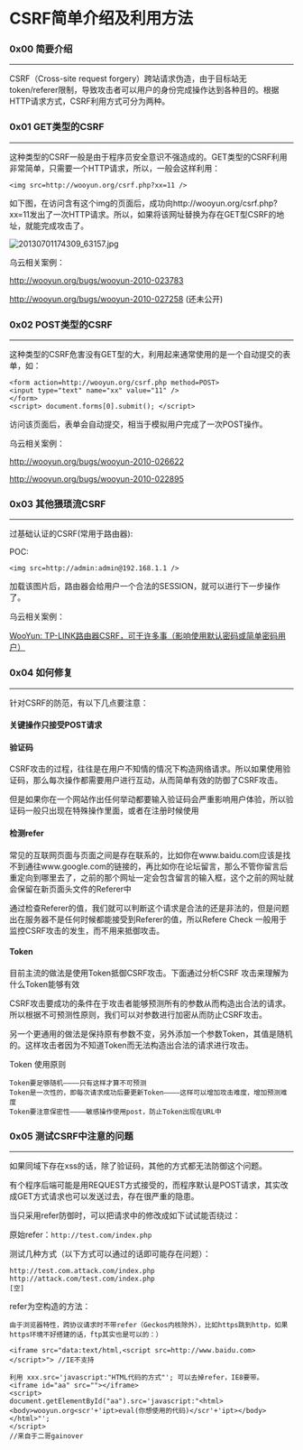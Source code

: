 # CSRF简单介绍及利用方法

### 0x00 简要介绍

* * *

CSRF（Cross-site request forgery）跨站请求伪造，由于目标站无token/referer限制，导致攻击者可以用户的身份完成操作达到各种目的。根据HTTP请求方式，CSRF利用方式可分为两种。

### 0x01 GET类型的CSRF

* * *

这种类型的CSRF一般是由于程序员安全意识不强造成的。GET类型的CSRF利用非常简单，只需要一个HTTP请求，所以，一般会这样利用：

```
<img src=http://wooyun.org/csrf.php?xx=11 /> 

```

如下图，在访问含有这个img的页面后，成功向http://wooyun.org/csrf.php?xx=11发出了一次HTTP请求。所以，如果将该网址替换为存在GET型CSRF的地址，就能完成攻击了。

![20130701174309_63157.jpg](http://drops.javaweb.org/uploads/images/a49e0490554eb8ab7a1e621d3c9e63bd75b41070.jpg)

乌云相关案例：

http://wooyun.org/bugs/wooyun-2010-023783

http://wooyun.org/bugs/wooyun-2010-027258 (还未公开)

### 0x02 POST类型的CSRF

* * *

这种类型的CSRF危害没有GET型的大，利用起来通常使用的是一个自动提交的表单，如：

```
<form action=http://wooyun.org/csrf.php method=POST>
<input type="text" name="xx" value="11" />
</form>
<script> document.forms[0].submit(); </script> 

```

访问该页面后，表单会自动提交，相当于模拟用户完成了一次POST操作。

乌云相关案例：

http://wooyun.org/bugs/wooyun-2010-026622

http://wooyun.org/bugs/wooyun-2010-022895

### 0x03 其他猥琐流CSRF

* * *

过基础认证的CSRF(常用于路由器):

POC:

```
<img src=http://admin:admin@192.168.1.1 /> 

```

加载该图片后，路由器会给用户一个合法的SESSION，就可以进行下一步操作了。

乌云相关案例：

[WooYun: TP-LINK路由器CSRF，可干许多事（影响使用默认密码或简单密码用户）](http://www.wooyun.org/bugs/wooyun-2013-026825)

### 0x04 如何修复

* * *

针对CSRF的防范，有以下几点要注意：

#### 关键操作只接受POST请求

#### 验证码

CSRF攻击的过程，往往是在用户不知情的情况下构造网络请求。所以如果使用验证码，那么每次操作都需要用户进行互动，从而简单有效的防御了CSRF攻击。

但是如果你在一个网站作出任何举动都要输入验证码会严重影响用户体验，所以验证码一般只出现在特殊操作里面，或者在注册时候使用

#### 检测refer

常见的互联网页面与页面之间是存在联系的，比如你在www.baidu.com应该是找不到通往www.google.com的链接的，再比如你在论坛留言，那么不管你留言后重定向到哪里去了，之前的那个网址一定会包含留言的输入框，这个之前的网址就会保留在新页面头文件的Referer中

通过检查Referer的值，我们就可以判断这个请求是合法的还是非法的，但是问题出在服务器不是任何时候都能接受到Referer的值，所以Refere Check 一般用于监控CSRF攻击的发生，而不用来抵御攻击。

#### Token

目前主流的做法是使用Token抵御CSRF攻击。下面通过分析CSRF 攻击来理解为什么Token能够有效

CSRF攻击要成功的条件在于攻击者能够预测所有的参数从而构造出合法的请求。所以根据不可预测性原则，我们可以对参数进行加密从而防止CSRF攻击。

另一个更通用的做法是保持原有参数不变，另外添加一个参数Token，其值是随机的。这样攻击者因为不知道Token而无法构造出合法的请求进行攻击。

Token 使用原则

```
Token要足够随机————只有这样才算不可预测
Token是一次性的，即每次请求成功后要更新Token————这样可以增加攻击难度，增加预测难度
Token要注意保密性————敏感操作使用post，防止Token出现在URL中

```

### 0x05 测试CSRF中注意的问题

* * *

如果同域下存在xss的话，除了验证码，其他的方式都无法防御这个问题。

有个程序后端可能是用REQUEST方式接受的，而程序默认是POST请求，其实改成GET方式请求也可以发送过去，存在很严重的隐患。

当只采用refer防御时，可以把请求中的修改成如下试试能否绕过：

原始refer：`http://test.com/index.php`

测试几种方式（以下方式可以通过的话即可能存在问题）：

```
http://test.com.attack.com/index.php
http://attack.com/test.com/index.php
[空]

```

refer为空构造的方法：

```
由于浏览器特性，跨协议请求时不带refer（Geckos内核除外），比如https跳到http，如果https环境不好搭建的话，ftp其实也是可以的：）

<iframe src="data:text/html,<script src=http://www.baidu.com></script>"> //IE不支持

利用 xxx.src='javascript:"HTML代码的方式"'; 可以去掉refer，IE8要带。
<iframe id="aa" src=""></iframe>
<script>
document.getElementById("aa").src='javascript:"<html><body>wooyun.org<scr'+'ipt>eval(你想使用的代码)</scr'+'ipt></body></html>"';
</script>
//来自于二哥gainover
```